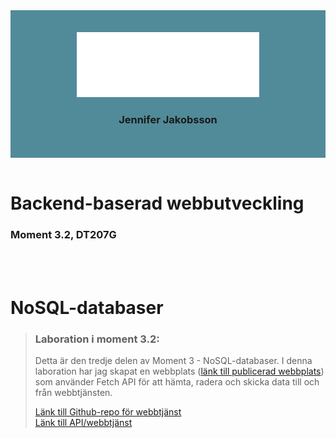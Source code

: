 <div align="center" style="background-color: #518b99; padding: 2.5em;">
<img src="src/images/logo_jeja.svg">
<br>

### Jennifer Jakobsson
</div>
<br>

# Backend-baserad webbutveckling
### Moment 3.2, DT207G

<br>
<br>

# NoSQL-databaser

>### Laboration i moment 3.2:
> Detta är den tredje delen av Moment 3 - NoSQL-databaser. I denna laboration har jag skapat en webbplats ([länk till publicerad webbplats](https://jeja2306-dt207g-moment3.netlify.app/)) som använder Fetch API för att hämta, radera och skicka data till och från webbtjänsten.
>
> [Länk till Github-repo för webbtjänst](https://github.com/jenniferchristine/jeja2306-dt207g-moment3.2.1.git) <br>
> [Länk till API/webbtjänst](https://jeja2306-dt207g-moment3-2-1.onrender.com/workexperiences)